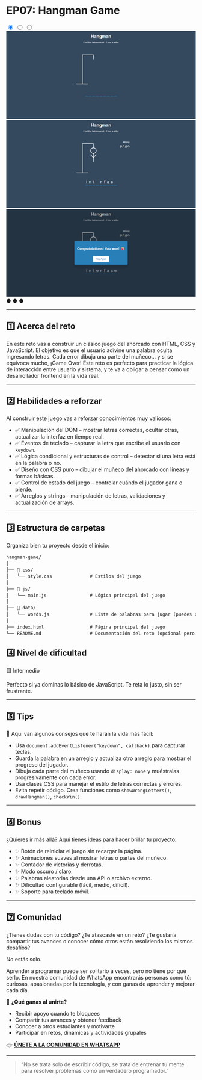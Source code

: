 # EP07: Hangman Game

<link rel="stylesheet" href="/css/style.css">

<div class="carousel-container">

  <input type="radio" name="carousel" id="slide1" checked>
  <input type="radio" name="carousel" id="slide2">
  <input type="radio" name="carousel" id="slide3">

  <div class="carousel-slide">
    <img src="/images/project07/01.png" alt="Imagen 1">
    <img src="/images/project07/02.png" alt="Imagen 2">
    <img src="/images/project07/03.png" alt="Imagen 3">
  </div>

  <div class="carousel-nav">
    <label for="slide1">●</label>
    <label for="slide2">●</label>
    <label for="slide3">●</label>
  </div>
</div>


---

## 1️⃣ Acerca del reto

En este reto vas a construir un clásico juego del ahorcado con HTML, CSS y JavaScript. El objetivo es que el usuario adivine una palabra oculta ingresando letras. Cada error dibuja una parte del muñeco... y si se equivoca mucho, ¡Game Over!
Este reto es perfecto para practicar la lógica de interacción entre usuario y sistema, y te va a obligar a pensar como un desarrollador frontend en la vida real.

---

## 2️⃣ Habilidades a reforzar

Al construir este juego vas a reforzar conocimientos muy valiosos:

- ✅ Manipulación del DOM – mostrar letras correctas, ocultar otras, actualizar la interfaz en tiempo real.
- ✅ Eventos de teclado – capturar la letra que escribe el usuario con `keydown`.
- ✅ Lógica condicional y estructuras de control – detectar si una letra está en la palabra o no.
- ✅ Diseño con CSS puro – dibujar el muñeco del ahorcado con líneas y formas básicas.
- ✅ Control de estado del juego – controlar cuándo el jugador gana o pierde.
- ✅ Arreglos y strings – manipulación de letras, validaciones y actualización de arrays.

---

## 3️⃣ Estructura de carpetas

Organiza bien tu proyecto desde el inicio:

```md
hangman-game/
│
├── 📁 css/
│   └── style.css              # Estilos del juego
│
├── 📁 js/
│   └── main.js                # Lógica principal del juego
│
├── 📁 data/
│   └── words.js               # Lista de palabras para jugar (puedes crearla tú)
│
├── index.html                 # Página principal del juego
└── README.md                  # Documentación del reto (opcional pero recomendado)
```

## 4️⃣ Nivel de dificultad

🟨 Intermedio

Perfecto si ya dominas lo básico de JavaScript. Te reta lo justo, sin ser frustrante.

---

## 5️⃣ Tips

🧠 Aquí van algunos consejos que te harán la vida más fácil:

- Usa `document.addEventListener("keydown", callback)` para capturar teclas.
- Guarda la palabra en un arreglo y actualiza otro arreglo para mostrar el progreso del jugador.
- Dibuja cada parte del muñeco usando `display: none` y muéstralas progresivamente con cada error.
- Usa clases CSS para manejar el estilo de letras correctas y errores.
- Evita repetir código. Crea funciones como `showWrongLetters()`, `drawHangman()`, `checkWin()`.

---

## 6️⃣ Bonus

¿Quieres ir más allá? Aquí tienes ideas para hacer brillar tu proyecto:

- ✨ Botón de reiniciar el juego sin recargar la página.
- ✨ Animaciones suaves al mostrar letras o partes del muñeco.
- ✨ Contador de victorias y derrotas.
- ✨ Modo oscuro / claro.
- ✨ Palabras aleatorias desde una API o archivo externo.
- ✨ Dificultad configurable (fácil, medio, difícil).
- ✨ Soporte para teclado móvil.

---

## 7️⃣ Comunidad

¿Tienes dudas con tu código? ¿Te atascaste en un reto? ¿Te gustaría compartir tus avances o conocer cómo otros están resolviendo los mismos desafíos?

No estás solo.

Aprender a programar puede ser solitario a veces, pero no tiene por qué serlo. En nuestra comunidad de WhatsApp encontrarás personas como tú: curiosas, apasionadas por la tecnología, y con ganas de aprender y mejorar cada día.

🚀 **¿Qué ganas al unirte?**

- Recibir apoyo cuando te bloquees
- Compartir tus avances y obtener feedback
- Conocer a otros estudiantes y motivarte
- Participar en retos, dinámicas y actividades grupales

👉 **[ÚNETE A LA COMUNIDAD EN WHATSAPP](https://chat.whatsapp.com/CldsuiaJ52t3NvDg47zaWP)**

---

> “No se trata solo de escribir código, se trata de entrenar tu mente para resolver problemas como un verdadero programador.”
